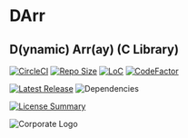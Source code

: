 # DArr
D(ynamic) Arr(ay) (C Library)
----------

[![CircleCI](https://img.shields.io/circleci/build/github/InnovAnon-Inc/DArr?color=%23FF1100&logo=InnovAnon%2C%20Inc.&logoColor=%23FF1133&style=plastic)](https://circleci.com/gh/InnovAnon-Inc/DArr)
[![Repo Size](https://img.shields.io/github/repo-size/InnovAnon-Inc/DArr?color=%23FF1100&logo=InnovAnon%2C%20Inc.&logoColor=%23FF1133&style=plastic)](https://github.com/InnovAnon-Inc/DArr)
[![LoC](https://tokei.rs/b1/github/InnovAnon-Inc/DArr?category=code)](https://github.com/InnovAnon-Inc/DArr)
[![CodeFactor](https://www.codefactor.io/repository/github/InnovAnon-Inc/DArr/badge)](https://www.codefactor.io/repository/github/InnovAnon-Inc/DArr)

[![Latest Release](https://img.shields.io/github/commits-since/InnovAnon-Inc/DArr/latest?color=%23FF1100&include_prereleases&logo=InnovAnon%2C%20Inc.&logoColor=%23FF1133&style=plastic)](https://github.com/InnovAnon-Inc/DArr/releases/latest)
![Dependencies](https://img.shields.io/librariesio/github/InnovAnon-Inc/DArr?color=%23FF1100&style=plastic)

[![License Summary](https://img.shields.io/github/license/InnovAnon-Inc/DArr?color=%23FF1100&label=Free%20Code%20for%20a%20Free%20World%21&logo=InnovAnon%2C%20Inc.&logoColor=%23FF1133&style=plastic)](https://tldrlegal.com/license/unlicense#summary)

![Corporate Logo](https://i.imgur.com/UD8y4Is.gif)

